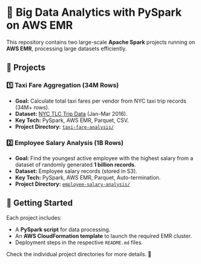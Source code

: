 # 🚀 Big Data Analytics with PySpark on AWS EMR

This repository contains two large-scale **Apache Spark** projects running on **AWS EMR**, processing large datasets efficiently.

## 📂 Projects
### **1️⃣ Taxi Fare Aggregation (34M Rows)**  
- **Goal:** Calculate total taxi fares per vendor from NYC taxi trip records (34M+ rows).  
- **Dataset:** [NYC TLC Trip Data](https://www.nyc.gov/site/tlc/about/tlc-trip-record-data.page) (Jan-Mar 2016).  
- **Key Tech:** PySpark, AWS EMR, Parquet, CSV.  
- **Project Directory:** [`taxi-fare-analysis/`](./taxi-fare-analysis/)  

### **2️⃣ Employee Salary Analysis (1B Rows)**  
- **Goal:** Find the youngest active employee with the highest salary from a dataset of randomly generated **1 billion records**.  
- **Dataset:** Employee salary records (stored in S3).  
- **Key Tech:** PySpark, AWS EMR, Parquet, Auto-termination.  
- **Project Directory:** [`employee-salary-analysis/`](./employee-salary-analysis/)  

## 📌 Getting Started
Each project includes:
- A **PySpark script** for data processing.
- An **AWS CloudFormation template** to launch the required EMR cluster.
- Deployment steps in the respective `README.md` files.

Check the individual project directories for more details. 🚀

